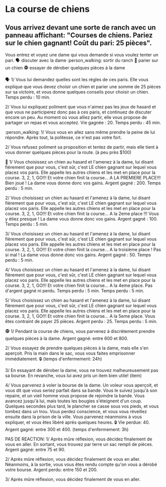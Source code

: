 # La course de chiens
## Vous arrivez devant une sorte de ranch avec un panneau affichant: "Courses de chiens. Pariez sur le chien gagnant! Coût du pari: 25 pièces".
Vous entrez et voyez une dame qui vous demande si vous voulez tenter un pari.
:speaking_head: discuter avec la dame
:person_walking: sortir du ranch
:game_die: parier sur un chien
:detective: essayer de dérober quelques pièces à la dame

:speaking_head:
1/ Vous lui demandez quelles sont les règles de ces paris. Elle vous explique que vous devez choisir un chien et parier une somme de 25 pièces sur sa victoire, et vous donne quelques conseils pour choisir un chien. Temps perdu : 10 min.

2/ Vous lui expliquez poliment que vous n'aimez pas les jeux de hasard et que vous ne participerez donc pas à ces paris, et continuez de discuter encore un peu. Au moment où vous alliez partir, elle vous propose de partager un repas et vous acceptez. Vie gagnée : 20. Temps perdu : 45 min.

:person_walking:
1/ Vous vous en allez sans même prendre la peine de lui répondre. Après tout, la politesse, ce n'est pas votre fort.

2/ Vous refusez poliment sa proposition et tentez de partir, mais elle tient à vous donner quelques pièces pour la route. (à peu près $100)

:game_die: 
1/ Vous choisissez un chien au hasard et l'amenez à la dame, lui disant fièrement que pour vous, c'est sûr, c'est LE chien gagnant sur lequel vous placez vos paris. Elle appelle les autres chiens et les met en place pour la course. 3, 2, 1, GO!!! Et votre chien finit la course... A LA PREMIERE PLACE!!! Bien joué ! La dame vous donne donc vos gains. Argent gagné : 200. Temps perdu : 5 min.

2/ Vous choisissez un chien au hasard et l'amenez à la dame, lui disant fièrement que pour vous, c'est sûr, c'est LE chien gagnant sur lequel vous placez vos paris. Elle appelle les autres chiens et les met en place pour la course. 3, 2, 1, GO!!! Et votre chien finit la course... A la 2eme place !!! Vous y étiez presque ! La dame vous donne donc vos gains. Argent gagné : 100. Temps perdu : 5 min.

3/ Vous choisissez un chien au hasard et l'amenez à la dame, lui disant fièrement que pour vous, c'est sûr, c'est LE chien gagnant sur lequel vous placez vos paris. Elle appelle les autres chiens et les met en place pour la course. 3, 2, 1, GO!!! Et votre chien finit la course... A la troisième place ! Pas si mal ! La dame vous donne donc vos gains. Argent gagné : 50. Temps perdu : 5 min.

4/ Vous choisissez un chien au hasard et l'amenez à la dame, lui disant fièrement que pour vous, c'est sûr, c'est LE chien gagnant sur lequel vous placez vos paris. Elle appelle les autres chiens et les met en place pour la course. 3, 2, 1, GO!!! Et votre chien finit la course... A la 4eme place. Pas d'argent gagné ni perdu. Temps perdu : 5 min. Temps perdu : 5 min.

5/ Vous choisissez un chien au hasard et l'amenez à la dame, lui disant fièrement que pour vous, c'est sûr, c'est LE chien gagnant sur lequel vous placez vos paris. Elle appelle les autres chiens et les met en place pour la course. 3, 2, 1, GO!!! Et votre chien finit la course... A la 5eme place. Vous êtes contraint de payer 25 pièces. Argent perdu : 25. Temps perdu : 5 min.

:detective:
1/ Pendant la course de chiens, vous parvenez à discrètement prendre quelques pièces à la dame. Argent gagné: entre 600 et 800.

2/ Vous essayez de prendre quelques pièces à la dame, mais elle s'en aperçoit. Pris la main dans le sac, vous vous faites emprisonner immédiatement. :lock: (temps d'enfermement: 24h)

3/ En essayant de dérober la dame, vous ne trouvez malheureusement pas sa bourse. En revanche, vous lui avez pris un item bien utile! (item)

4/ Vous parvenez à voler la bourse de la dame. Un voleur vous aperçoit, et vous dit que vous seriez parfait dans sa bande. Vous le suivez jusqu'à son repaire, et un vieil homme vous propose de rejoindre la bande. Vous avancez jusqu'à lui, mais toutes les bougies s'éteignent d'un coup. Quelques secondes plus tard, le plancher se casse sous vos pieds, et vous tombez dans un trou. Vous perdez conscience, et vous vous réveillez ensuite dans la prison de la ville. Vous parvenez néanmoins à vous expliquer, et vous êtes libéré après quelques heures. :lock: Vie perdue: 40. Argent gagné: entre 300 et 400. (temps d'enfermement: 3h)

PAS DE REACTION:
1/ Après mûre réflexion, vous décidez finalement de vous en aller. En sortant, vous trouvez par terre un sac rempli de pièces. Argent gagné: entre 75 et 90.

2/ Après mûre réflexion, vous décidez finalement de vous en aller. Néanmoins, à la sortie, vous vous êtes rendu compte qu'on vous a dérobé votre bourse. Argent perdu: entre 150 et 200.

3/ Après mûre réflexion, vous décidez finalement de vous en aller.
